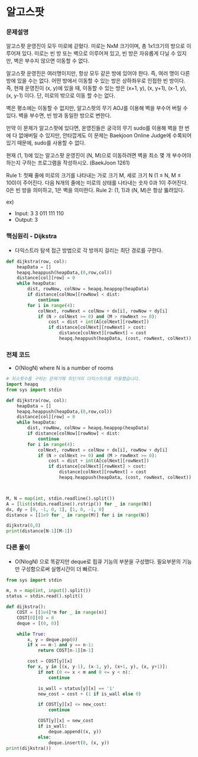 # 알고스팟

### 문제설명

알고스팟 운영진이 모두 미로에 갇혔다. 미로는 NxM 크기이며, 총 1x1크기의 방으로 이루어져 있다. 미로는 빈 방 또는 벽으로 이루어져 있고, 빈 방은 자유롭게 다닐 수 있지만, 벽은 부수지 않으면 이동할 수 없다.

알고스팟 운영진은 여러명이지만, 항상 모두 같은 방에 있어야 한다. 즉, 여러 명이 다른 방에 있을 수는 없다. 어떤 방에서 이동할 수 있는 방은 상하좌우로 인접한 빈 방이다. 즉, 현재 운영진이 (x, y)에 있을 때, 이동할 수 있는 방은 (x+1, y), (x, y+1), (x-1, y), (x, y-1) 이다. 단, 미로의 밖으로 이동 할 수는 없다.

벽은 평소에는 이동할 수 없지만, 알고스팟의 무기 AOJ를 이용해 벽을 부수어 버릴 수 있다. 벽을 부수면, 빈 방과 동일한 방으로 변한다.

만약 이 문제가 알고스팟에 있다면, 운영진들은 궁극의 무기 sudo를 이용해 벽을 한 번에 다 없애버릴 수 있지만, 안타깝게도 이 문제는 Baekjoon Online Judge에 수록되어 있기 때문에, sudo를 사용할 수 없다.

현재 (1, 1)에 있는 알고스팟 운영진이 (N, M)으로 이동하려면 벽을 최소 몇 개 부수어야 하는지 구하는 프로그램을 작성하시오. (BaekJoon 1261)

Rule 1: 첫째 줄에 미로의 크기를 나타내는 가로 크기 M, 세로 크기 N (1 ≤ N, M ≤ 100)이 주어진다. 다음 N개의 줄에는 미로의 상태를 나타내는 숫자 0과 1이 주어진다. 0은 빈 방을 의미하고, 1은 벽을 의미한다.
Rule 2: (1, 1)과 (N, M)은 항상 뚫려있다.

ex)
- Input:
        3 3
        011
        111
        110
- Output:
        3


### 핵심원리 - Dijkstra

- 다익스트라 탐색 접근 방법으로 각 방까지 걸리는 최단 경로를 구한다.

```python
def dijkstra(row, col):
    heapData = []
    heapq.heappush(heapData,(0,row,col))
    distance[col][row] = 0
    while heapData:
        dist, rowNow, colNow = heapq.heappop(heapData)
        if distance[colNow][rowNow] < dist:
            continue
        for i in range(4):
            colNext, rowNext = colNow + dx[i], rowNow + dy[i]
            if (N > colNext >= 0) and (M > rowNext >= 0):
                cost = dist + int(A[colNext][rowNext])
                if distance[colNext][rowNext] > cost:
                    distance[colNext][rowNext] = cost
                    heapq.heappush(heapData, (cost, rowNext, colNext))
```


### 전체 코드

- O(NlogN) where N is a number of rooms

```python
# 최소횟수를 구하는 문제기에 최단거리 다익스트라를 이용했습니다.
import heapq
from sys import stdin

def dijkstra(row, col):
    heapData = []
    heapq.heappush(heapData,(0,row,col))
    distance[col][row] = 0
    while heapData:
        dist, rowNow, colNow = heapq.heappop(heapData)
        if distance[colNow][rowNow] < dist:
            continue
        for i in range(4):
            colNext, rowNext = colNow + dx[i], rowNow + dy[i]
            if (N > colNext >= 0) and (M > rowNext >= 0):
                cost = dist + int(A[colNext][rowNext])
                if distance[colNext][rowNext] > cost:
                    distance[colNext][rowNext] = cost
                    heapq.heappush(heapData, (cost, rowNext, colNext))



M, N = map(int, stdin.readline().split())
A = [list(stdin.readline().rstrip()) for _ in range(N)]
dx, dy = [0, -1, 0, 1], [1, 0, -1, 0]
distance = [[1e9 for _ in range(M)] for i in range(N)]

dijkstra(0,0)
print(distance[N-1][M-1])
```


### 다른 풀이

- O(NlogN) 으로 똑같지만 deque로 힙큐 기능의 부분을 구성했다. 필요부분의 기능만 구성함으로써 실행시간이 더 빠르다.

```python
from sys import stdin

m, n = map(int, input().split())
status = stdin.read().split()

def dijkstra():
    COST = [[1e4]*m for _ in range(n)]
    COST[0][0] = 0
    deque = [(0, 0)]

    while True:
        x, y = deque.pop(0)
        if x == m-1 and y == n-1:
            return COST[n-1][m-1]

        cost = COST[y][x]
        for x, y in [(x, y-1), (x-1, y), (x+1, y), (x, y+1)]:
            if not (0 <= x < m and 0 <= y < n):
                continue

            is_wall = status[y][x] == '1'
            new_cost = cost + (1 if is_wall else 0)

            if COST[y][x] <= new_cost:
                continue

            COST[y][x] = new_cost
            if is_wall:
                deque.append((x, y))
            else:
                deque.insert(0, (x, y))
print(dijkstra())
```
